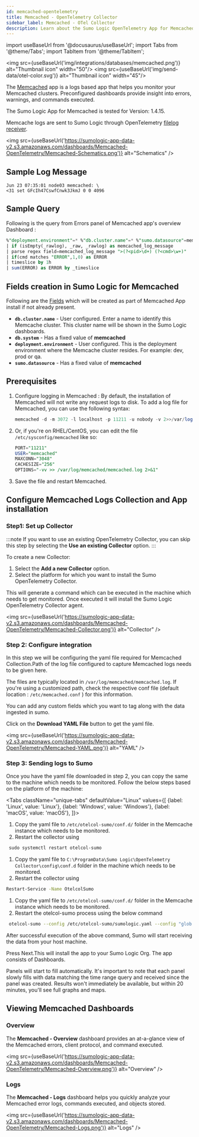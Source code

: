 ```yaml
---
id: memcached-opentelemetry
title: Memcached - OpenTelemetry Collector
sidebar_label: Memcached - OTel Collector
description: Learn about the Sumo Logic OpenTelemetry App for Memcached.
---
```


import useBaseUrl from '@docusaurus/useBaseUrl';
import Tabs from '@theme/Tabs';
import TabItem from '@theme/TabItem';

<img src={useBaseUrl('img/integrations/databases/memcached.png')} alt="Thumbnail icon" width="50"/> <img src={useBaseUrl('img/send-data/otel-color.svg')} alt="Thumbnail icon" width="45"/>

The [Memcached](https://memcached.org/about) app is a logs based app that helps you monitor your Memcached clusters. Preconfigured dashboards provide insight into errors, warnings, and commands executed.

The Sumo Logic App for Memcached is tested for Version: 1.4.15.

Memcache logs are sent to Sumo Logic through OpenTelemetry [filelog receiver](https://github.com/open-telemetry/opentelemetry-collector-contrib/tree/main/receiver/filelogreceiver).

<img src={useBaseUrl('https://sumologic-app-data-v2.s3.amazonaws.com/dashboards/Memcached-OpenTelemetry/Memcached-Schematics.png')} alt="Schematics" />

## Sample Log Message

```
Jun 23 07:35:01 node03 memcached: \
<31 set GFcIh47CswfCnwk3JkmJ 0 0 4096
```

## Sample Query

Following is the query from Errors panel of Memcached app's overview Dashboard :

```sql
%"deployment.environment"=* %"db.cluster.name"=* %"sumo.datasource"=memcached memcached ">" ERROR | json "log" as _rawlog nodrop 
| if (isEmpty(_rawlog), _raw, _rawlog) as memcached_log_message
| parse regex field=memcached_log_message ">(?<pid>\d+) (?<cmd>\w+)"
| if(cmd matches "ERROR",1,0) as ERROR
| timeslice by 1h 
| sum(ERROR) as ERROR by _timeslice
```

## Fields creation in Sumo Logic for Memcached

Following are the [Fields](https://help.sumologic.com/docs/manage/fields/) which will be created as part of Memcached App install if not already present.

- **`db.cluster.name`** - User configured. Enter a name to identify this Memcache cluster. This cluster name will be shown in the Sumo Logic dashboards.
- **`db.system`** - Has a fixed value of **memcached**
- **`deployment.environment`** - User configured. This is the deployment environment where the Memcache cluster resides. For example: dev, prod or qa.
- **`sumo.datasource`** - Has a fixed value of **memcached**

## Prerequisites

1.  Configure logging in Memcached : By default, the installation of Memcached will not write any request logs to disk. To add a log file for Memcached, you can use the following syntax:
    ```sql
    memcached -d -m 3072 -l localhost -p 11211 -u nobody -v 2>>/var/log/memcached/memcached.log
    ```
2.  Or, if you're on RHEL/CentOS, you can edit the file `/etc/sysconfig/memcached` like so:
    ```sql
    PORT="11211"
    USER="memcached"
    MAXCONN="3048"
    CACHESIZE="256"
    OPTIONS="-vv >> /var/log/memcached/memcached.log 2>&1"
    ```
3.  Save the file and restart Memcached.

## Configure Memcached Logs Collection and App installation

### Step1: Set up Collector

:::note
If you want to use an existing OpenTelemetry Collector, you can skip this step by selecting the **Use an existing Collector** option.
:::

To create a new Collector:
	
1. Select the **Add a new Collector** option.
2. Select the platform for which you want to install the Sumo OpenTelemetry Collector.
	
This will generate a command which can be executed in the machine which needs to get monitored. Once executed it will install the Sumo Logic OpenTelemetry Collector agent.



<img src={useBaseUrl('https://sumologic-app-data-v2.s3.amazonaws.com/dashboards/Memcached-OpenTelemetry/Memcached-Collector.png')} alt="Collector" />

### Step 2: Configure integration

In this step we will be configuring the yaml file required for Memcached Collection.Path of the log file configured to capture Memcached logs needs to be given here.

The files are typically located in `/var/log/memcached/memcached.log`. If you're using a customized path, check the respective conf file (default location : `/etc/memcached.conf`  ) for this information.

You can add any custom fields which you want to tag along with the data ingested in sumo.

Click on the **Download YAML File** button to get the yaml file.

<img src={useBaseUrl('https://sumologic-app-data-v2.s3.amazonaws.com/dashboards/Memcached-OpenTelemetry/Memcached-YAML.png')} alt="YAML" />

### Step 3: Sending logs to Sumo

Once you have the yaml file downloaded in step 2, you can copy the same to the machine which needs to be monitored. Follow the below steps based on the platform of the machine:

<Tabs
  className="unique-tabs"
  defaultValue="Linux"
  values={[
    {label: 'Linux', value: 'Linux'},
    {label: 'Windows', value: 'Windows'},
    {label: 'macOS', value: 'macOS'},
  ]}>

<TabItem value="Linux">

1. Copy the yaml file to `/etc/otelcol-sumo/conf.d/` folder in the Memcache instance which needs to be monitored.
2. Restart the collector using
```sh
 sudo systemctl restart otelcol-sumo
```

</TabItem>
<TabItem value="Windows">

1. Copy the yaml file to `C:\ProgramData\Sumo Logic\OpenTelemetry Collector\config\conf.d` folder in the machine which needs to be monitored.
2. Restart the collector using 
```sh
Restart-Service -Name OtelcolSumo
```

</TabItem>
<TabItem value="macOS">

1. Copy the yaml file to `/etc/otelcol-sumo/conf.d/` folder in the Memcache instance which needs to be monitored.
2. Restart the otelcol-sumo process using the below command 
```sh
 otelcol-sumo --config /etc/otelcol-sumo/sumologic.yaml --config "glob:/etc/otelcol-sumo/conf.d/*.yaml"
```

</TabItem>
</Tabs>

After successful execution of the above command, Sumo will start receiving the data from your host machine.

Press Next.This will install the app to your Sumo Logic Org. The app consists of Dashboards.

Panels will start to fill automatically. It's important to note that each panel slowly fills with data matching the time range query and received since the panel was created. Results won't immediately be available, but within 20 minutes, you'll see full graphs and maps.

## Viewing Memcached Dashboards

### Overview

The **Memcached - Overview** dashboard provides an at-a-glance view of the Memcached errors, client protocol, and command executed.

<img src={useBaseUrl('https://sumologic-app-data-v2.s3.amazonaws.com/dashboards/Memcached-OpenTelemetry/Memcached-Overview.png')} alt="Overview" />

### Logs

The **Memcached - Logs** dashboard helps you quickly analyze your Memcached error logs, commands executed, and objects stored.

<img src={useBaseUrl('https://sumologic-app-data-v2.s3.amazonaws.com/dashboards/Memcached-OpenTelemetry/Memcached-Logs.png')} alt="Logs" />
